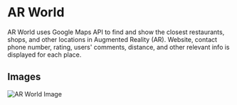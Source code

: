 # AR World 
AR World uses Google Maps API to find and show the closest restaurants, shops, and other locations in Augmented Reality (AR). Website, contact phone number, rating, users' comments, distance, and other relevant info is displayed for each place. 

## Images
![AR World Image](https://github.com/maxim-puchkov/AR-World/blob/master/Images/AR%20World.png)
